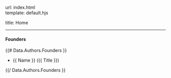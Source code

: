 url:        index.html  
template:   default.hjs

title:      Home

---

#### Founders
{{# Data.Authors.Founders }}  

* {{ Name }} ({{ Title }})  

{{/ Data.Authors.Founders }}